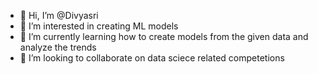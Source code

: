 - 👋 Hi, I’m @Divyasri
- 👀 I’m interested in creating ML models
- 🌱 I’m currently learning how to create models from the given data and analyze the trends
- 💞️ I’m looking to collaborate on data sciece related competetions

<!---
Divyasri53/Divyasri53 is a ✨ special ✨ repository because its `README.md` (this file) appears on your GitHub profile.
You can click the Preview link to take a look at your changes.
--->
